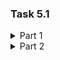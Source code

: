 ### Task 5.1


<details><summary> Part 1 </summary>
1. First, to log in as a root user, I used the sudo su command.
</p> 
2. Further, to change the password, use the passwd <username> command, in my case root. 
</p>
3. The cat / etc / passwd command shows all users registered in the system. 
Here the following information will be given: username, password, id, group id, group, home directory, shell. The password is displayed by X.
</p>
4. In order to change information about myself, I used the following commands:

        chfn daria

</p><img src="https://github.com/Ponomarenko-Daria/DevOps_online_Avdeevka_2021Q4/blob/master/m5/Screensots5.1/P1.4.1.jpg">
</p>
5. The Linux help system, represented by the man command, is short for manual.
This command has its own sections with information. To get information on a specific command, type man a space followed by the command name, for example:

    man passwd
    
The man command can also search using keys. For example, the -k switch performs a keyword search, for example:

    man -k passwd
As a result of the executed command, we will get a list of man pages on which the word "passwd" is found. </p>
The info command is an alternative to the man command. To find out information on a specific command, you need to enter info space and the name of the command.

    info man

</p><img src="https://github.com/Ponomarenko-Daria/DevOps_online_Avdeevka_2021Q4/blob/master/m5/Screensots5.1/P1.4.jpg"></p>

There is also a help command. It displays help about shell built-in commands. </p>   

6. The more and less commands are used to view the contents of text files. 
 </p> 
The more command displays the contents of a file on the screen in separate pages that span the entire screen. To see the next page press the spacebar.
To exit view mode, press q.
</p>
The less command contains the same functionality as more, but also has additional functionality.
</p>

7. I created .plan in the home directory "daria".  

        vi .plan
        finger daria

<img src="https://github.com/Ponomarenko-Daria/DevOps_online_Avdeevka_2021Q4/blob/master/m5/Screensots5.1/P1.7.1.jpg">
</p>
</details>

<details><summary> Part 2 </summary>
    
1. The tree command displays a hierarchical structure of directories graphically. Has many options and is very useful. </p>
Here are some examples of how to use this command.
We execute the command: 

    tree
And we get:
</p><img src="https://github.com/Ponomarenko-Daria/DevOps_online_Avdeevka_2021Q4/blob/master/m5/Screensots5.1/P2.1.1.jpg"></p>
To see even hidden files and directories, run the command:

    tree -a
And we get:
</p><img src="https://github.com/Ponomarenko-Daria/DevOps_online_Avdeevka_2021Q4/blob/master/m5/Screensots5.1/P2.1.3.jpg"></p>
You can also display only those directories and files that have a specific character or sequence of characters.

    tree -P c*

</p><img src="https://github.com/Ponomarenko-Daria/DevOps_online_Avdeevka_2021Q4/blob/master/m5/Screensots5.1/P2.1.4.jpg"></p>

If necessary, you can also select which level of the folder or subfolder to display.

    tree -L 2
and

    tree -L 1
And we get:
</p><img src="https://github.com/Ponomarenko-Daria/DevOps_online_Avdeevka_2021Q4/blob/master/m5/Screensots5.1/P2.1.5.jpg"></p>

2. The "file" command is used to determine the type of file. 
This command has various experiences that can be viewed using command:

        man file
        
</p>
3. There are three commands for navigating the terminal and their different options are ls, cd and pwd.
The pwd command is extremely simple and just shows you the directory you are in.
</p><img src="https://github.com/Ponomarenko-Daria/DevOps_online_Avdeevka_2021Q4/blob/master/m5/Screensots5.1/P2.3.1.jpg"></p>
The most commonly used navigation command is cd. </p>
To go to the required directory, use cd path/to/directory.  

The command cd with no arguments will return us in our home dirictory.  

To move from the current directory, we specify these characters at the beginning of the argument cd ./daria/test. 
</p>

One of the simplest and most useful commands is ls command.
With command allows you to view the contants of a directory, permissions of a file or directory, who owns the directory or file, and more.  
The standard output of the command shows all directories and files in the directory we are in.
</p>

4. Using different keys, the ls command provides us with different information.  
Ls command options:  
-m  - output content separated by commas;  
-r  - reverse information output;  
-s  - sort by file size;  
-x  - sort the output alphabetically;  
-t  - sort by time of creation / last modification of the file.
</p><img src="https://github.com/Ponomarenko-Daria/DevOps_online_Avdeevka_2021Q4/blob/master/m5/Screensots5.1/P2.4.1.jpg"></p>
-l  - long output format;  
-a  - shows all files and folders including hidden ones;  
-R  - display the contents of the current directory, and if there are subdirectories, then the contents of this directory.
</p><img src="https://github.com/Ponomarenko-Daria/DevOps_online_Avdeevka_2021Q4/blob/master/m5/Screensots5.1/P2.4.2.jpg">
</p><img src="https://github.com/Ponomarenko-Daria/DevOps_online_Avdeevka_2021Q4/blob/master/m5/Screensots5.1/P2.4.3.jpg"></p>


5. I created a subdirectory SubDir , and in it the file info.txt.  
In the SubDir subdirectory, I created a file containing information about the directories, located in the root directory.
</p><img src="https://github.com/Ponomarenko-Daria/DevOps_online_Avdeevka_2021Q4/blob/master/m5/Screensots5.1/P2.5.1.jpg"></p>
</p><img src="https://github.com/Ponomarenko-Daria/DevOps_online_Avdeevka_2021Q4/blob/master/m5/Screensots5.1/P2.5.2.jpg"></p>

I copied the generated file to my home directory.
</p><img src="https://github.com/Ponomarenko-Daria/DevOps_online_Avdeevka_2021Q4/blob/master/m5/Screensots5.1/P2.5.3.jpg"></p>
</p><img src="https://github.com/Ponomarenko-Daria/DevOps_online_Avdeevka_2021Q4/blob/master/m5/Screensots5.1/P2.5.4.jpg"></p>
</p><img src="https://github.com/Ponomarenko-Daria/DevOps_online_Avdeevka_2021Q4/blob/master/m5/Screensots5.1/P2.5.5.jpg"></p>
Next, I delete the SubDir subdirectory I created earlier.  

Deleted the files copied to the home directory.
</p><img src="https://github.com/Ponomarenko-Daria/DevOps_online_Avdeevka_2021Q4/blob/master/m5/Screensots5.1/P2.5.6.jpg"></p>


6.
I create a test subdirectory in my home directory and copy the .bash_history file into this directory and change its name to labwork2.

        mkdir test
        sudo cp ~/bash_history test/labwork2
</p><img src="https://github.com/Ponomarenko-Daria/DevOps_online_Avdeevka_2021Q4/blob/master/m5/Screensots5.1/P2.6.1.jpg"></p>
</p><img src="https://github.com/Ponomarenko-Daria/DevOps_online_Avdeevka_2021Q4/blob/master/m5/Screensots5.1/P2.6.2.jpg"></p>
I create a soft link:

        ln -s labwork2 softlink
        sudo cat softlink
        
</p><img src="https://github.com/Ponomarenko-Daria/DevOps_online_Avdeevka_2021Q4/blob/master/m5/Screensots5.1/P2.6.3.jpg"></p> 

        sudo ln labwork2 hardlink
        sudo cat hardlink
        
</p><img src="https://github.com/Ponomarenko-Daria/DevOps_online_Avdeevka_2021Q4/blob/master/m5/Screensots5.1/P2.6.4.jpg"></p> 

With the ls -li command, you can see that the softlink is indeed a link.
</p><img src="https://github.com/Ponomarenko-Daria/DevOps_online_Avdeevka_2021Q4/blob/master/m5/Screensots5.1/P2.6.5.jpg"></p>    

A soft link contains the address of the desired file in the file system. When you try to open such a link, the target file or folder opens.  

When the target file is deleted, the link will remain, but will point to nowhere.

</p>
Hard links
The file is located in a specific location on the hard drive. But this place can be referenced by several links from the file system.  

Each of the links is a separate file, but they lead to the same area of the hard drive.  

The file can be moved between directories, and all links will remain working, because the name is not important for them.
</p>

When I change a file through a soft link, changes occur in the file itself.
</p><img src="https://github.com/Ponomarenko-Daria/DevOps_online_Avdeevka_2021Q4/blob/master/m5/Screensots5.1/P2.6.6.jpg"></p> 
Replaced soft and hard link names according to the assignment. Deleted the target file.
</p><img src="https://github.com/Ponomarenko-Daria/DevOps_online_Avdeevka_2021Q4/blob/master/m5/Screensots5.1/P2.6.7.jpg"></p> 
The soft link can no longer open the file, throws an error because the file has been deleted. A hard link can still open the file. This is due to the peculiarities of hard and soft links.
</p><img src="https://github.com/Ponomarenko-Daria/DevOps_online_Avdeevka_2021Q4/blob/master/m5/Screensots5.1/P2.6.8.jpg"></p> 
</p>

7.
</p><img src="https://github.com/Ponomarenko-Daria/DevOps_online_Avdeevka_2021Q4/blob/master/m5/Screensots5.1/P2.7.1.jpg"></p> 
</p><img src="https://github.com/Ponomarenko-Daria/DevOps_online_Avdeevka_2021Q4/blob/master/m5/Screensots5.1/P2.7.2.jpg"></p> 
</p>


8. To view mounted drives, I used the command:

        df -h

</p><img src="https://github.com/Ponomarenko-Daria/DevOps_online_Avdeevka_2021Q4/blob/master/m5/Screensots5.1/P2.8.1.jpg"></p> 

To view type:

        file /dev/root

</p><img src="https://github.com/Ponomarenko-Daria/DevOps_online_Avdeevka_2021Q4/blob/master/m5/Screensots5.1/P2.8.2.jpg"></p> 
</p>


9. To find the number of lines with the required sequence of characters, I used the following combination of commands:

        cat tmp | grep "sys"
        cat tmp | grep "sys" | wc -l
        
</p><img src="https://github.com/Ponomarenko-Daria/DevOps_online_Avdeevka_2021Q4/blob/master/m5/Screensots5.1/P2.9.1.jpg"></p>
</p>

10. Using the find command, I found all files in the /etc directory containing the "host" sequence

        sudo find /etc -type f -iname "*host*"

</p><img src="https://github.com/Ponomarenko-Daria/DevOps_online_Avdeevka_2021Q4/blob/master/m5/Screensots5.1/P2.10.1.jpg"></p>
</p>

11. To search for all objects that contain the character sequence "ss" I used the command:

        sudo find /etc -name  "*ss*"

</p><img src="https://github.com/Ponomarenko-Daria/DevOps_online_Avdeevka_2021Q4/blob/master/m5/Screensots5.1/P2.11.1.jpg"></p>
Next, I duplicated the command and added the grep command:

        sudo find /etc | grep -c "ss"
        sudo find /etc | grep "ss"

</p><img src="https://github.com/Ponomarenko-Daria/DevOps_online_Avdeevka_2021Q4/blob/master/m5/Screensots5.1/P2.11.2.jpg"></p>
</p>

12. <img src="https://github.com/Ponomarenko-Daria/DevOps_online_Avdeevka_2021Q4/blob/master/m5/Screensots5.1/P2.12.1.jpg">
</p>

13. There are 4 types of devices:
- Character Device - these devices transfer data, but one a character at a time. You'll see a lot of pseudo devices (/dev/null) as character devices, these devices aren't really physically connected to the machine, but they allow the operating system greater functionality.
- Block Device - these devices transfer data, but in large fixed-sized blocks. You'll most commonly see devices that utilize data blocks as block devices, such as harddrives, filesystems, etc.
- Pipe Device - named pipes allow two or more processes to communicate with each other, these are similar to character devices, but instead of having output sent to a device, it's sent to another process.
- Socket Device - socket devices facilitate communication between processes, similar to pipe devices but they can communicate with many processes at once.  

        ls -l /dev

<img src="https://github.com/Ponomarenko-Daria/DevOps_online_Avdeevka_2021Q4/blob/master/m5/Screensots5.1/P2.13.1.jpg">
</p>

14. To view the type of all files in the current directory:

        file *

To view the type of a specific file:

        file [Namefile]

<img src="https://github.com/Ponomarenko-Daria/DevOps_online_Avdeevka_2021Q4/blob/master/m5/Screensots5.1/P2.14.1.jpg"></p>

In Linux, files are divided mainly into three parts:
- regular files;
- directory files;
- special files.

 In UNIX, seven standard file types are regular, directory, symbolic link, FIFO special, block special, character special, and socket. 
</p>

15. 
        ls -alt /etc
        ls -alt /etc " head -6

<img src="https://github.com/Ponomarenko-Daria/DevOps_online_Avdeevka_2021Q4/blob/master/m5/Screensots5.1/P2.15.1.jpg">
</p>

        ls -altr /etc
        ls -altr /etc | tail -6

<img src="https://github.com/Ponomarenko-Daria/DevOps_online_Avdeevka_2021Q4/blob/master/m5/Screensots5.1/P2.15.2.jpg">
</p>
</details>

